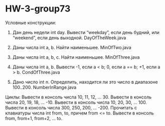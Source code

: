 # HW-3-group73

Условные конструкции:
1. Дан день недели int day. Вывести “weekday”, если день будний, или “weekend”, если день выходной.
DayOfTheWeek.java

2. Даны числа int a, b. Найти наименьшее.
MinOfTwo.java

3. Даны числа int a, b, c. Найти наименьшее.
MinOfThree.java

4. Даны числа int a, b. Вывести -1, если a < b; 0, если a == b; +1, если a > b.
CondOfThree.java

5. Дано число int n. Определить, находится ли это число в диапазоне 100..200.
NumberInRange.java

Циклы:
Вывести в консоль числа 10, 11, 12, … 30.
Вывести в консоль числа 20, 19, 18, … -10.
Вывести в консоль числа 10, 20, 30, … 100.
Вывести в консоль числа 300, 250, 200, … -200.
Прочитать с клавиатуры числа int from, to, причем from <= to. Вывести в консоль from, from+1, from+2, … to.
